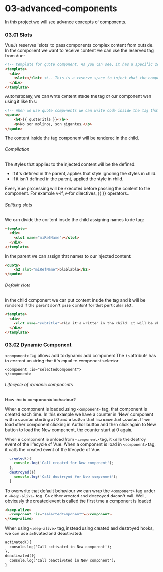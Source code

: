 # 03-advanced-components

In this project we will see advance concepts of components.

### 03.01 Slots
VueJs reserves 'slots' to pass components complex content from outside. In the component we want to receive content we can use the reserved tag from Vue: <slot></slot>

```html
<!-- template for quote component. As you can see, it has a specific zone for content from the parent -->
<template>
  <div>
    <slot></slot> <!-- This is a reserve space to inject what the component will receive. -->
  </div>    
</template>
```

Automatically, we can write content inside the tag of our component wen using it like this:
```html
<!-- When we use quote components we can write code inside the tag that will be passed to the component and rendered in the slot. -->
<quote>
    <h4>{{ quoteTitle }}</h4>
    <p>No son molinos, son gigantes.</p>
</quote>
```
The content inside the tag component will be rendered in the child.

###### Compilation
The styles that applies to the injected content will be the defined:
 - If it's defined in the parent, applies that style ignoring the styles in child.
 - If it isn't defined in the parent, applied the style in child.

Every Vue processing will be executed before passing the content to the component. For example v-if, v-for directives, {{ }} operators...

###### Splitting slots

We can  divide the content inside the child assigning names to de <slot> tag:
```html
<template>
  <div>
    <slot name="miRefName"></slot>
  </div>    
</template>
```
In the parent we can assign that names to our injected content:
```html
<quote>
    <h2 slot="miRefName">blablabla</h2>
</quote>
```

###### Default slots
In the child component we can put content inside the <slot> tag and it will be rendered if the parent don't pass content for that particular slot.
```html
<template>
  <div>
    <slot name="subTitle">This it's written in the child. It will be shown as default if the parent don't specify subTitle slot</slot>
  </div>    
</template>
```

### 03.02 Dynamic Component

```<component>``` tag allows add to dynamic add component
The ```is``` attribute has to content an string that it's equal to component selector. 

```
<component :is="selectedComponent">        
</component>
```

###### Lifecycle of dymanic components

How the is components behaviour?

When a component is loaded using ```<component>``` tag, that component is created each time. In this example we have a counter in 'New' component with a counter starting at 0 and a button that increase that counter. If we load other component clicking in Author button and then click again to New button to load the New component, the counter start at 0 again.

When a component is unload from ```<component>``` tag, it calls the destroy event of the lifecycle of Vue. 
When a component is load in ```<component>``` tag, it calls the created event of the lifecycle of Vue.

```javascript
  created(){
    console.log('Call created for New component');
  },
  destroyed(){
    console.log('Call destroyed for New component');
  }
```

To overwrite that default behaviour we can wrap the ```<component>``` tag under a ```<keep-alive>``` tag. So either created and destroyed doesn't call. Well, obviously the created event is called the first time a component is loaded

```html
<keep-alive>
  <component :is="selectedComponent"></component>
</keep-alive>
```

When using ```<keep-alive>``` tag, instead using created and destroyed hooks, we can use activated and deactivated:

```html
activated(){
  console.log('Call activated in New component');
},
deactivated(){
  console.log('Call deactivated in New component');
}
```
